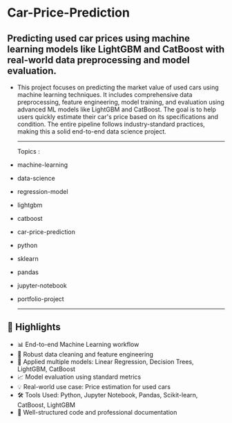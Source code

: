 # Car-Price-Prediction
Predicting used car prices using machine learning models like LightGBM and CatBoost with real-world data preprocessing and model evaluation.
---


- This project focuses on predicting the market value of used cars using machine learning techniques. It includes comprehensive data preprocessing, feature engineering, model training, and evaluation using advanced ML models like LightGBM and CatBoost. The goal is to help users quickly estimate their car's price based on its specifications and condition. The entire pipeline follows industry-standard practices, making this a solid end-to-end data science project.


  ---
  Topics :
- machine-learning
- data-science
- regression-model
- lightgbm
- catboost
- car-price-prediction
- python
- sklearn
- pandas
- jupyter-notebook
- portfolio-project

  ---
## 🚀 Highlights

- 📊 End-to-end Machine Learning workflow
- 🧹 Robust data cleaning and feature engineering
- 🧠 Applied multiple models: Linear Regression, Decision Trees, LightGBM, CatBoost
- 📈 Model evaluation using standard metrics
- 💡 Real-world use case: Price estimation for used cars
- 🛠️ Tools Used: Python, Jupyter Notebook, Pandas, Scikit-learn, CatBoost, LightGBM
- 📁 Well-structured code and professional documentation


